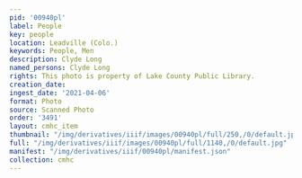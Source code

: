 ```yaml
---
pid: '00940pl'
label: People
key: people
location: Leadville (Colo.)
keywords: People, Men
description: Clyde Long
named_persons: Clyde Long
rights: This photo is property of Lake County Public Library.
creation_date: 
ingest_date: '2021-04-06'
format: Photo
source: Scanned Photo
order: '3491'
layout: cmhc_item
thumbnail: "/img/derivatives/iiif/images/00940pl/full/250,/0/default.jpg"
full: "/img/derivatives/iiif/images/00940pl/full/1140,/0/default.jpg"
manifest: "/img/derivatives/iiif/00940pl/manifest.json"
collection: cmhc
---
```

